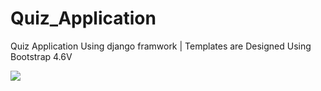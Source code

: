 # Quiz_Application
Quiz Application Using django framwork |
Templates are Designed Using Bootstrap 4.6V 

<p><img src="https://github.com/faatemehch/Quiz_Application/assets/64579048/da5eb20d-339d-4152-aca6-42f15d71e4d7"></p>
